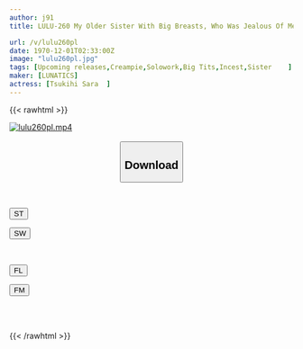 ```yaml
---
author: j91
title: LULU-260 My Older Sister With Big Breasts, Who Was Jealous Of Me Having A Girlfriend For The First Time, Relentlessly Tortured My Crunchy Nipples, Made Me Cum, And Squeezed My Sperm Over And Over Again. Tsukihi Sara

url: /v/lulu260pl
date: 1970-12-01T02:33:00Z
image: "lulu260pl.jpg"
tags: [Upcoming releases,Creampie,Solowork,Big Tits,Incest,Sister	 ]
maker: [LUNATICS]
actress: [Tsukihi Sara  ]
---
```



{{< rawhtml >}}

<div class="video" data-videoid="pending_link.html">
    <a href="javascript:;">
        <img src="/v/lulu260pl/lulu260pl.jpg" width="WIDTH" height="HEIGHT" alt="lulu260pl.mp4" loading="lazy">
    </a>
</div>

<script type="text/javascript" src="https://j91.asia/asset/on-demand-pend.js"></script>

<br>
  <link rel="stylesheet" href="https://j91.asia/asset/bs5.css">
  
  <center>
  <button class="btn btn-primary" type="button" data-bs-toggle="collapse" data-bs-target=".multi-collapse" aria-expanded="false" aria-controls="multiCollapseExample1 multiCollapseExample2"><h2>Download</h2></button></center>
</p>
<div class="row">
  <div class="col">
    <div class="collapse multi-collapse" id="multiCollapseExample1">
      <div class="card card-body">
	      	      <br>
<div class="buttons">  
<p><a href="https://j91.asia/pending_link.html" target="_blank"><button class="btn-hover color-3"><i class="fa fa-download"></i> ST</button></a></p>
<p><a href="https://j91.asia/pending_link.html" target="_blank"><button class="btn-hover color-2"><i class="fa fa-download"></i> SW</button></a></p></div>
    </div>
  </div>
</div>
  <div class="col">
    <div class="collapse multi-collapse" id="multiCollapseExample2">
      <div class="card card-body">
	      <br>
<div class="buttons">
<p><a href="https://j91.asia/pending_link.html" target="_blank"><button class="btn-hover color-9"><i class="fa fa-download"></i> FL</button></a></p>
<p><a href="https://j91.asia/pending_link.html" target="_blank"><button class="btn-hover color-8"><i class="fa fa-download"></i> FM</button></a></p></div>
<br><br>
      </div>
    </div>
  </div>
</div>

{{< /rawhtml >}}